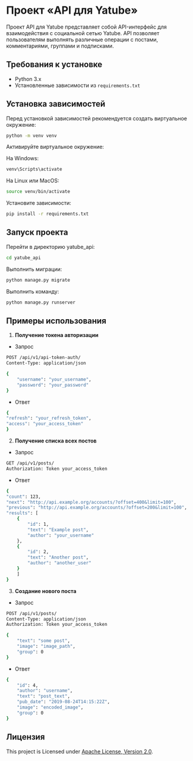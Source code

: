 # Проект «API для Yatube»

Проект API для Yatube представляет собой API-интерфейс для взаимодействия с социальной сетью Yatube. API позволяет пользователям выполнять различные операции с постами, комментариями, группами и подписками.

## Требования к установке

- Python 3.x
- Установленные зависимости из `requirements.txt`


## Установка зависимостей
Перед установкой зависимостей рекомендуется создать виртуальное окружение:

```bash
python -m venv venv
```
Активируйте виртуальное окружение:

На Windows:
```bash
venv\Scripts\activate
```
На Linux или MacOS:
```bash
source venv/bin/activate
```
Установите зависимости:

```bash
pip install -r requirements.txt
```

## Запуск проекта
Перейти в директорию yatube_api:

```bash
cd yatube_api
```
Выполнить миграции:
```bash
python manage.py migrate
```

Выполнить команду:
```bash
python manage.py runserver
```

## Примеры использования
1. **Получение токена авторизации**
- Запрос
```bash
POST /api/v1/api-token-auth/
Content-Type: application/json

{
    "username": "your_username",
    "password": "your_password"
}
```
- Ответ
```bash
{
"refresh": "your_refresh_token",
"access": "your_access_token"
}
```
2. **Получение списка всех постов**
- Запрос
```bash
GET /api/v1/posts/
Authorization: Token your_access_token
```
- Ответ
```bash
{
"count": 123,
"next": "http://api.example.org/accounts/?offset=400&limit=100",
"previous": "http://api.example.org/accounts/?offset=200&limit=100",
"results": [
    {
        "id": 1,
        "text": "Example post",
        "author": "your_username"
    },
    {
        "id": 2,
        "text": "Another post",
        "author": "another_user"
    }
    ]
}
```

3. **Создание нового поста**
- Запрос
```bash
POST /api/v1/posts/
Content-Type: application/json
Authorization: Token your_access_token

{
    "text": "some post",
    "image": "image_path",
    "group": 0
}
```
- Ответ
```bash
{
    "id": 4,
    "author": "username",
    "text": "post_text",
    "pub_date": "2019-08-24T14:15:22Z",
    "image": "encoded_image",
    "group": 0
}
```
## Лицензия
This project is Licensed under [Apache License, Version 2.0](https://www.apache.org/licenses/LICENSE-2.0).
